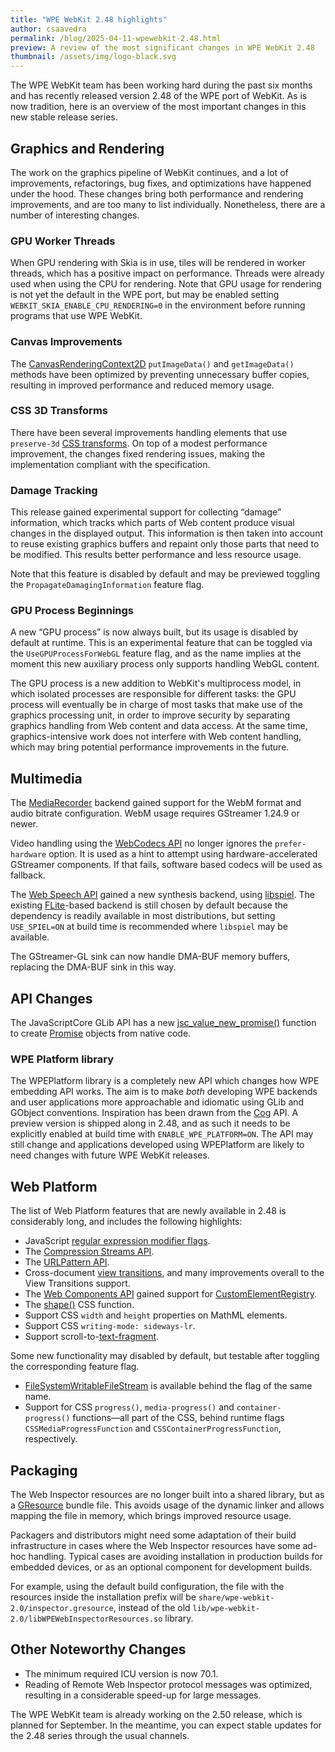 ```yaml
---
title: "WPE WebKit 2.48 highlights"
author: csaavedra
permalink: /blog/2025-04-11-wpewebkit-2.48.html
preview: A review of the most significant changes in WPE WebKit 2.48
thumbnail: /assets/img/logo-black.svg
---
```


The WPE WebKit team has been working hard during the past six months and has recently released version 2.48 of the WPE port of WebKit. As is now tradition, here is an overview of the most important changes in this new stable release series.

## Graphics and Rendering

The work on the graphics pipeline of WebKit continues, and a lot of improvements, refactorings, bug fixes, and optimizations have happened under the hood. These changes bring both performance and rendering improvements, and are too many to list individually. Nonetheless, there are a number of  interesting changes.

### GPU Worker Threads

When GPU rendering with Skia is in use, tiles will be rendered in worker threads, which has a positive impact on performance. Threads were already used when using the CPU for rendering. Note that GPU usage for rendering is not yet the default in the WPE port, but may be enabled setting `WEBKIT_SKIA_ENABLE_CPU_RENDERING=0` in the environment before running programs that use WPE WebKit.

### Canvas Improvements

The [CanvasRenderingContext2D](https://developer.mozilla.org/en-US/docs/Web/API/CanvasRenderingContext2D) `putImageData()` and `getImageData()` methods have been optimized by preventing unnecessary buffer copies, resulting in improved performance and reduced memory usage.

### CSS 3D Transforms

There have been several improvements handling elements that use `preserve-3d` [CSS transforms](https://developer.mozilla.org/en-US/docs/Web/CSS/transform). On top of a modest performance improvement, the changes fixed rendering issues, making the implementation compliant with the specification.

### Damage Tracking

This release gained experimental support for collecting “damage” information, which tracks which parts of Web content produce visual changes in the displayed output. This information is then taken into account to reuse existing graphics buffers and repaint only those parts that need to be modified. This results better performance and less resource usage.

Note that this feature is disabled by default and may be previewed toggling the `PropagateDamagingInformation` feature flag.

### GPU Process Beginnings

A new “GPU process” is now always built, but its usage is disabled by default at runtime. This is an experimental feature that can be toggled via the `UseGPUProcessForWebGL` feature flag, and as the name implies at the moment this new auxiliary process only supports handling WebGL content.

The GPU process is a new addition to WebKit's multiprocess model, in which isolated processes are responsible for different tasks: the GPU process will eventually be in charge of most tasks that make use of the graphics processing unit, in order to improve security by separating graphics handling from Web content and data access. At the same time, graphics-intensive work does not interfere with Web content handling, which may bring potential performance improvements in the future.


## Multimedia

The [MediaRecorder](https://developer.mozilla.org/en-US/docs/Web/API/MediaRecorder/MediaRecorder) backend gained support for the WebM format and audio bitrate configuration. WebM usage requires GStreamer 1.24.9 or newer.

Video handling using the [WebCodecs API](https://developer.mozilla.org/en-US/docs/Web/API/WebCodecs_API) no longer ignores the `prefer-hardware` option. It is used as a hint to attempt using hardware-accelerated GStreamer components. If that fails, software based codecs will be used as fallback.

The [Web Speech API](https://developer.mozilla.org/en-US/docs/Web/API/Web_Speech_API) gained a new synthesis backend, using [libspiel](https://project-spiel.org/). The existing [FLite](http://www.festvox.org/flite/)-based backend is still chosen by default because the dependency is readily available in most distributions, but setting `USE_SPIEL=ON` at build time is recommended where `libspiel` may be available.

The GStreamer-GL sink can now handle DMA-BUF memory buffers, replacing the DMA-BUF sink in this way.

## API Changes

The JavaScriptCore GLib API has a new [jsc_value_new_promise()](https://wpewebkit.org/reference/2.48.0/wpe-javascriptcore-2.0/ctor.Value.new_promise.html) function to create [Promise](https://developer.mozilla.org/en-US/docs/Web/JavaScript/Reference/Global_Objects/Promise) objects from native code.

### WPE Platform library

The WPEPlatform library is a completely new API which changes how WPE embedding API works. The aim is to make *both* developing WPE backends and user applications more approachable and idiomatic using GLib and GObject conventions. Inspiration has been drawn from the [Cog](https://github.com/Igalia/cog) API. A preview version is shipped along in 2.48, and as such it needs to be explicitly enabled at build time with `ENABLE_WPE_PLATFORM=ON`. The API may still change and applications developed using WPEPlatform are likely to need changes with future WPE WebKit releases. 


## Web Platform

The list of Web Platform features that are newly available in 2.48 is considerably long, and includes the following highlights:

* JavaScript [regular expression modifier flags](https://developer.mozilla.org/en-US/docs/Web/JavaScript/Guide/Regular_expressions#advanced_searching_with_flags).
* The [Compression Streams API](https://developer.mozilla.org/en-US/docs/Web/API/Compression_Streams_API).
* The [URLPattern API](https://developer.mozilla.org/en-US/docs/Web/API/URLPattern/URLPattern).
* Cross-document [view transitions](https://developer.mozilla.org/en-US/docs/Web/API/View_Transition_API), and many improvements overall to the View Transitions support.
* The [Web Components API](https://developer.mozilla.org/en-US/docs/Web/API/Web_components) gained support for [CustomElementRegistry](https://developer.mozilla.org/en-US/docs/Web/API/CustomElementRegistry).
* The [shape()](https://developer.mozilla.org/en-US/docs/Web/CSS/basic-shape/shape) CSS function.
* Support CSS `width` and `height` properties on MathML elements.
* Support CSS `writing-mode: sideways-lr`.
* Support scroll-to-[text-fragment](https://developer.mozilla.org/en-US/docs/Web/URI/Fragment/Text_fragments).

Some new functionality may disabled by default, but testable after toggling the corresponding feature flag.

* [FileSystemWritableFileStream](https://developer.mozilla.org/en-US/docs/Web/API/FileSystemWritableFileStream) is available behind the flag of the same name.
* Support for CSS `progress()`, `media-progress()` and `container-progress()` functions&mdash;all part of the CSS, behind runtime flags `CSSMediaProgressFunction` and `CSSContainerProgressFunction`, respectively.

## Packaging

The Web Inspector resources are no longer built into a shared library, but as a [GResource](https://docs.gtk.org/gio/struct.Resource.html) bundle file. This avoids usage of the dynamic linker and allows mapping the file in memory, which brings improved resource usage.

Packagers and distributors might need some adaptation of their build infrastructure in cases where the Web Inspector resources have some ad-hoc handling. Typical cases are avoiding installation in production builds for embedded devices, or as an optional component for development builds. 

For example, using the default build configuration, the file with the resources inside the installation prefix will be `share/wpe-webkit-2.0/inspector.gresource`, instead of the old `lib/wpe-webkit-2.0/libWPEWebInspectorResources.so` library. 

## Other Noteworthy Changes

* The minimum required ICU version is now 70.1.
* Reading of Remote Web Inspector protocol messages was optimized, resulting in a considerable speed-up for large messages.

The WPE WebKit team is already working on the 2.50 release, which is planned for September. In the meantime, you can expect stable updates for the 2.48 series through the usual channels.
